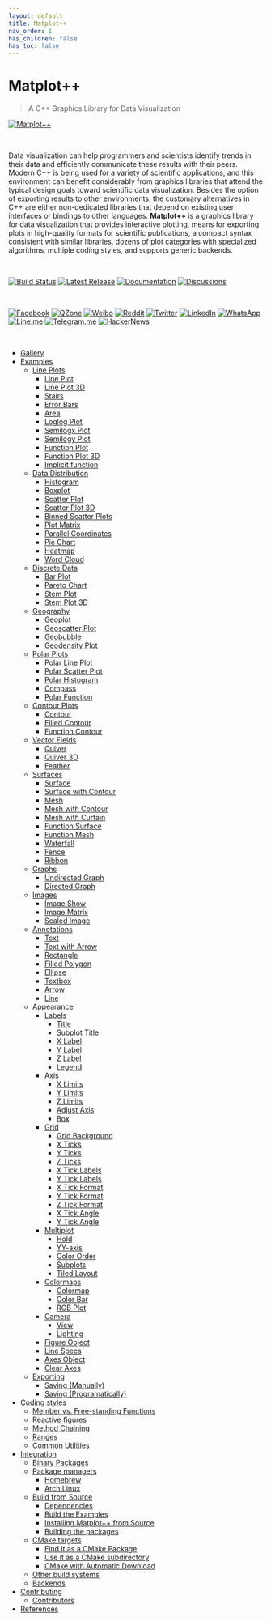```yaml
---
layout: default
title: Matplot++
nav_order: 1
has_children: false
has_toc: false
---
```

# Matplot++

> A C++ Graphics Library for Data Visualization

[![Matplot++](img/matplotcover.png)](https://alandefreitas.github.io/matplotplusplus/)

<br/>

Data visualization can help programmers and scientists identify trends in their data and efficiently communicate these results with their peers. Modern C++ is being used for a variety of scientific applications, and this environment can benefit considerably from graphics libraries that attend the typical design goals toward scientific data visualization. Besides the option of exporting results to other environments, the customary alternatives in C++ are either non-dedicated libraries that depend on existing user interfaces or bindings to other languages. **Matplot++** is a graphics library for data visualization that provides interactive plotting, means for exporting plots in high-quality formats for scientific publications, a compact syntax consistent with similar libraries, dozens of plot categories with specialized algorithms, multiple coding styles, and supports generic backends.

<br/>

[![Build Status](https://img.shields.io/github/workflow/status/alandefreitas/matplotplusplus/Matplotplusplus?event=push&label=Build&logo=Github-Actions)](https://github.com/alandefreitas/matplotplusplus/actions?query=workflow%3AMatplotplusplus+event%3Apush)
[![Latest Release](https://img.shields.io/github/release/alandefreitas/matplotplusplus.svg?label=Download)](https://GitHub.com/alandefreitas/matplotplusplus/releases/)
[![Documentation](https://img.shields.io/website-up-down-green-red/http/alandefreitas.github.io/matplotplusplus.svg?label=Documentation)](https://alandefreitas.github.io/matplotplusplus/)
[![Discussions](https://img.shields.io/website-up-down-green-red/http/alandefreitas.github.io/matplotplusplus.svg?label=Discussions)](https://github.com/alandefreitas/matplotplusplus/discussions)

<br/>

<!-- https://github.com/bradvin/social-share-urls -->
[![Facebook](https://img.shields.io/twitter/url/http/shields.io.svg?style=social&label=Share+on+Facebook&logo=facebook)](https://www.facebook.com/sharer/sharer.php?t=Matplot%2B%2B:%20A%20C%2B%2B%20Graphics%20Library%20for%20Data%20Visualization&u=https://github.com/alandefreitas/matplotplusplus/)
[![QZone](https://img.shields.io/twitter/url/http/shields.io.svg?style=social&label=Share+on+QZone&logo=qzone)](http://sns.qzone.qq.com/cgi-bin/qzshare/cgi_qzshare_onekey?url=https://github.com/alandefreitas/matplotplusplus/&title=Matplot%2B%2B:%20A%20C%2B%2B%20Graphics%20Library%20for%20Data%20Visualization&summary=Matplot%2B%2B:%20A%20C%2B%2B%20Graphics%20Library%20for%20Data%20Visualization)
[![Weibo](https://img.shields.io/twitter/url/http/shields.io.svg?style=social&label=Share+on+Weibo&logo=sina-weibo)](http://sns.qzone.qq.com/cgi-bin/qzshare/cgi_qzshare_onekey?url=https://github.com/alandefreitas/matplotplusplus/&title=Matplot%2B%2B:%20A%20C%2B%2B%20Graphics%20Library%20for%20Data%20Visualization&summary=Matplot%2B%2B:%20A%20C%2B%2B%20Graphics%20Library%20for%20Data%20Visualization)
[![Reddit](https://img.shields.io/twitter/url/http/shields.io.svg?style=social&label=Share+on+Reddit&logo=reddit)](http://www.reddit.com/submit?url=https://github.com/alandefreitas/matplotplusplus/&title=MatplotPP:%20A%20CPP%20Graphics%20Library%20for%20Data%20Visualization)
[![Twitter](https://img.shields.io/twitter/url/http/shields.io.svg?label=Share+on+Twitter&style=social)](https://twitter.com/intent/tweet?text=Matplot%2B%2B:%20A%20C%2B%2B%20Graphics%20Library%20for%20Data%20Visualization&url=https://github.com/alandefreitas/matplotplusplus/&hashtags=DataVisualization,DataScience,Matplot,DataAnalysis,Charts,ChartingLibrary,Graphics,ScientificComputing,ScientificVisualization,Graphs,Plots,ContourPlots,PolarPlots)
[![LinkedIn](https://img.shields.io/twitter/url/http/shields.io.svg?style=social&label=Share+on+LinkedIn&logo=linkedin)](https://www.linkedin.com/shareArticle?mini=false&url=https://github.com/alandefreitas/matplotplusplus/&title=Matplot%2B%2B:%20A%20C%2B%2B%20Graphics%20Library%20for%20Data%20Visualization)
[![WhatsApp](https://img.shields.io/twitter/url/http/shields.io.svg?style=social&label=Share+on+WhatsApp&logo=whatsapp)](https://api.whatsapp.com/send?text=Matplot%2B%2B:%20A%20C%2B%2B%20Graphics%20Library%20for%20Data%20Visualization:+https://github.com/alandefreitas/matplotplusplus/)
[![Line.me](https://img.shields.io/twitter/url/http/shields.io.svg?style=social&label=Share+on+Line.me&logo=line)](https://lineit.line.me/share/ui?url=https://github.com/alandefreitas/matplotplusplus/&text=Matplot%2B%2B:%20A%20C%2B%2B%20Graphics%20Library%20for%20Data%20Visualization)
[![Telegram.me](https://img.shields.io/twitter/url/http/shields.io.svg?style=social&label=Share+on+Telegram.me&logo=telegram)](https://telegram.me/share/url?url=https://github.com/alandefreitas/matplotplusplus/&text=Matplot%2B%2B:%20A%20C%2B%2B%20Graphics%20Library%20for%20Data%20Visualization)
[![HackerNews](https://img.shields.io/twitter/url/http/shields.io.svg?style=social&label=Share+on+HackerNews&logo=y-combinator)](https://news.ycombinator.com/submitlink?u=https://github.com/alandefreitas/matplotplusplus/&t=Matplot%2B%2B:%20A%20C%2B%2B%20Graphics%20Library%20for%20Data%20Visualization)

<br/>

<!-- https://gist.github.com/jbroadway/2836900 -->


- [Gallery](gallery.md)
- [Examples](examples.md)
  - [Line Plots](examples/line-plots.md)
    - [Line Plot](examples/line-plots/line-plot.md)
    - [Line Plot 3D](examples/line-plots/line-plot-3d.md)
    - [Stairs](examples/line-plots/stairs.md)
    - [Error Bars](examples/line-plots/error-bars.md)
    - [Area](examples/line-plots/area.md)
    - [Loglog Plot](examples/line-plots/loglog-plot.md)
    - [Semilogx Plot](examples/line-plots/semilogx-plot.md)
    - [Semilogy Plot](examples/line-plots/semilogy-plot.md)
    - [Function Plot](examples/line-plots/function-plot.md)
    - [Function Plot 3D](examples/line-plots/function-plot-3d.md)
    - [Implicit function](examples/line-plots/implicit-function.md)
  - [Data Distribution](examples/data-distribution.md)
    - [Histogram](examples/data-distribution/histogram.md)
    - [Boxplot](examples/data-distribution/boxplot.md)
    - [Scatter Plot](examples/data-distribution/scatter-plot.md)
    - [Scatter Plot 3D](examples/data-distribution/scatter-plot-3d.md)
    - [Binned Scatter Plots](examples/data-distribution/binned-scatter-plots.md)
    - [Plot Matrix](examples/data-distribution/plot-matrix.md)
    - [Parallel Coordinates](examples/data-distribution/parallel-coordinates.md)
    - [Pie Chart](examples/data-distribution/pie-chart.md)
    - [Heatmap](examples/data-distribution/heatmap.md)
    - [Word Cloud](examples/data-distribution/word-cloud.md)
  - [Discrete Data](examples/discrete-data.md)
    - [Bar Plot](examples/discrete-data/bar-plot.md)
    - [Pareto Chart](examples/discrete-data/pareto-chart.md)
    - [Stem Plot](examples/discrete-data/stem-plot.md)
    - [Stem Plot 3D](examples/discrete-data/stem-plot-3d.md)
  - [Geography](examples/geography.md)
    - [Geoplot](examples/geography/geoplot.md)
    - [Geoscatter Plot](examples/geography/geoscatter-plot.md)
    - [Geobubble](examples/geography/geobubble.md)
    - [Geodensity Plot](examples/geography/geodensity-plot.md)
  - [Polar Plots](examples/polar-plots.md)
    - [Polar Line Plot](examples/polar-plots/polar-line-plot.md)
    - [Polar Scatter Plot](examples/polar-plots/polar-scatter-plot.md)
    - [Polar Histogram](examples/polar-plots/polar-histogram.md)
    - [Compass](examples/polar-plots/compass.md)
    - [Polar Function](examples/polar-plots/polar-function.md)
  - [Contour Plots](examples/contour-plots.md)
    - [Contour](examples/contour-plots/contour.md)
    - [Filled Contour](examples/contour-plots/filled-contour.md)
    - [Function Contour](examples/contour-plots/function-contour.md)
  - [Vector Fields](examples/vector-fields.md)
    - [Quiver](examples/vector-fields/quiver.md)
    - [Quiver 3D](examples/vector-fields/quiver-3d.md)
    - [Feather](examples/vector-fields/feather.md)
  - [Surfaces](examples/surfaces.md)
    - [Surface](examples/surfaces/surface.md)
    - [Surface with Contour](examples/surfaces/surface-with-contour.md)
    - [Mesh](examples/surfaces/mesh.md)
    - [Mesh with Contour](examples/surfaces/mesh-with-contour.md)
    - [Mesh with Curtain](examples/surfaces/mesh-with-curtain.md)
    - [Function Surface](examples/surfaces/function-surface.md)
    - [Function Mesh](examples/surfaces/function-mesh.md)
    - [Waterfall](examples/surfaces/waterfall.md)
    - [Fence](examples/surfaces/fence.md)
    - [Ribbon](examples/surfaces/ribbon.md)
  - [Graphs](examples/graphs.md)
    - [Undirected Graph](examples/graphs/undirected-graph.md)
    - [Directed Graph](examples/graphs/directed-graph.md)
  - [Images](examples/images.md)
    - [Image Show](examples/images/image-show.md)
    - [Image Matrix](examples/images/image-matrix.md)
    - [Scaled Image](examples/images/scaled-image.md)
  - [Annotations](examples/annotations.md)
    - [Text](examples/annotations/text.md)
    - [Text with Arrow](examples/annotations/text-with-arrow.md)
    - [Rectangle](examples/annotations/rectangle.md)
    - [Filled Polygon](examples/annotations/filled-polygon.md)
    - [Ellipse](examples/annotations/ellipse.md)
    - [Textbox](examples/annotations/textbox.md)
    - [Arrow](examples/annotations/arrow.md)
    - [Line](examples/annotations/line.md)
  - [Appearance](examples/appearance.md)
    - [Labels](examples/appearance/labels.md)
      - [Title](examples/appearance/labels/title.md)
      - [Subplot Title](examples/appearance/labels/subplot-title.md)
      - [X Label](examples/appearance/labels/x-label.md)
      - [Y Label](examples/appearance/labels/y-label.md)
      - [Z Label](examples/appearance/labels/z-label.md)
      - [Legend](examples/appearance/labels/legend.md)
    - [Axis](examples/appearance/axis.md)
      - [X Limits](examples/appearance/axis/x-limits.md)
      - [Y Limits](examples/appearance/axis/y-limits.md)
      - [Z Limits](examples/appearance/axis/z-limits.md)
      - [Adjust Axis](examples/appearance/axis/adjust-axis.md)
      - [Box](examples/appearance/axis/box.md)
    - [Grid](examples/appearance/grid.md)
      - [Grid Background](examples/appearance/grid/grid-background.md)
      - [X Ticks](examples/appearance/grid/x-ticks.md)
      - [Y Ticks](examples/appearance/grid/y-ticks.md)
      - [Z Ticks](examples/appearance/grid/z-ticks.md)
      - [X Tick Labels](examples/appearance/grid/x-tick-labels.md)
      - [Y Tick Labels](examples/appearance/grid/y-tick-labels.md)
      - [X Tick Format](examples/appearance/grid/x-tick-format.md)
      - [Y Tick Format](examples/appearance/grid/y-tick-format.md)
      - [Z Tick Format](examples/appearance/grid/z-tick-format.md)
      - [X Tick Angle](examples/appearance/grid/x-tick-angle.md)
      - [Y Tick Angle](examples/appearance/grid/y-tick-angle.md)
    - [Multiplot](examples/appearance/multiplot.md)
      - [Hold](examples/appearance/multiplot/hold.md)
      - [YY-axis](examples/appearance/multiplot/yy-axis.md)
      - [Color Order](examples/appearance/multiplot/color-order.md)
      - [Subplots](examples/appearance/multiplot/subplots.md)
      - [Tiled Layout](examples/appearance/multiplot/tiled-layout.md)
    - [Colormaps](examples/appearance/colormaps.md)
      - [Colormap](examples/appearance/colormaps/colormap.md)
      - [Color Bar](examples/appearance/colormaps/color-bar.md)
      - [RGB Plot](examples/appearance/colormaps/rgb-plot.md)
    - [Camera](examples/appearance/camera.md)
      - [View](examples/appearance/camera/view.md)
      - [Lighting](examples/appearance/camera/lighting.md)
    - [Figure Object](examples/appearance/figure-object.md)
    - [Line Specs](examples/appearance/line-specs.md)
    - [Axes Object](examples/appearance/axes-object.md)
    - [Clear Axes](examples/appearance/clear-axes.md)
  - [Exporting](examples/exporting.md)
    - [Saving (Manually)](examples/exporting/saving-manually.md)
    - [Saving (Programatically)](examples/exporting/saving-programatically.md)
- [Coding styles](coding-styles.md)
  - [Member vs. Free-standing Functions](coding-styles/member-vs-free-standing-functions.md)
  - [Reactive figures](coding-styles/reactive-figures.md)
  - [Method Chaining](coding-styles/method-chaining.md)
  - [Ranges](coding-styles/ranges.md)
  - [Common Utilities](coding-styles/common-utilities.md)
- [Integration](integration.md)
  - [Binary Packages](integration/binary-packages.md)
  - [Package managers](integration/package-managers.md)
    - [Homebrew](integration/package-managers/homebrew.md)
    - [Arch Linux](integration/package-managers/arch-linux.md)
  - [Build from Source](integration/build-from-source.md)
    - [Dependencies](integration/build-from-source/dependencies.md)
    - [Build the Examples](integration/build-from-source/build-the-examples.md)
    - [Installing Matplot++ from Source](integration/build-from-source/installing-matplot-from-source.md)
    - [Building the packages](integration/build-from-source/building-the-packages.md)
  - [CMake targets](integration/cmake-targets.md)
    - [Find it as a CMake Package](integration/cmake-targets/find-it-as-a-cmake-package.md)
    - [Use it as a CMake subdirectory](integration/cmake-targets/use-it-as-a-cmake-subdirectory.md)
    - [CMake with Automatic Download](integration/cmake-targets/cmake-with-automatic-download.md)
  - [Other build systems](integration/other-build-systems.md)
  - [Backends](integration/backends.md)
- [Contributing](contributing.md)
  - [Contributors](contributing/contributors.md)
- [References](references.md)


<!-- Generated with mdsplit: https://github.com/alandefreitas/mdsplit -->
